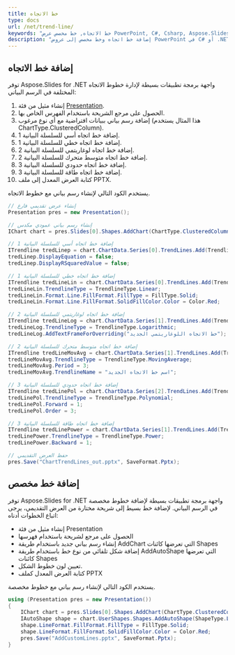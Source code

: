 ```yaml
---
title: خط الاتجاه
type: docs
url: /net/trend-line/
keywords: "خط الاتجاه, خط مخصص عرض PowerPoint, C#, Csharp, Aspose.Slides for .NET"
description: "إضافة خط اتجاه وخط مخصص إلى عروض PowerPoint في C# أو .NET"
---
```


## **إضافة خط الاتجاه**
توفر Aspose.Slides for .NET واجهة برمجة تطبيقات بسيطة لإدارة خطوط الاتجاه المختلفة في الرسم البياني:

1. إنشاء مثيل من فئة [Presentation](https://reference.aspose.com/slides/net/aspose.slides/presentation).
1. الحصول على مرجع الشريحة باستخدام الفهرس الخاص بها.
1. إضافة رسم بياني ببيانات افتراضية مع أي نوع مرغوب (هذا المثال يستخدم ChartType.ClusteredColumn).
1. إضافة خط اتجاه أسي للسلسلة البيانية 1.
1. إضافة خط اتجاه خطي للسلسلة البيانية 1.
1. إضافة خط اتجاه لوغاريتمي للسلسلة البيانية 2.
1. إضافة خط اتجاه متوسط متحرك للسلسلة البيانية 2.
1. إضافة خط اتجاه حدودي للسلسلة البيانية 3.
1. إضافة خط اتجاه طاقة للسلسلة البيانية 3.
1. كتابة العرض المعدل إلى ملف PPTX.

يستخدم الكود التالي لإنشاء رسم بياني مع خطوط الاتجاه.

```c#
// إنشاء عرض تقديمي فارغ
Presentation pres = new Presentation();

// إنشاء رسم بياني عمودي مكدس
IChart chart = pres.Slides[0].Shapes.AddChart(ChartType.ClusteredColumn, 20, 20, 500, 400);

// إضافة خط اتجاه أسي للسلسلة البيانية 1
ITrendline tredLinep = chart.ChartData.Series[0].TrendLines.Add(TrendlineType.Exponential);
tredLinep.DisplayEquation = false;
tredLinep.DisplayRSquaredValue = false;

// إضافة خط اتجاه خطي للسلسلة البيانية 1
ITrendline tredLineLin = chart.ChartData.Series[0].TrendLines.Add(TrendlineType.Linear);
tredLineLin.TrendlineType = TrendlineType.Linear;
tredLineLin.Format.Line.FillFormat.FillType = FillType.Solid;
tredLineLin.Format.Line.FillFormat.SolidFillColor.Color = Color.Red;

// إضافة خط اتجاه لوغاريتمي للسلسلة البيانية 2
ITrendline tredLineLog = chart.ChartData.Series[1].TrendLines.Add(TrendlineType.Logarithmic);
tredLineLog.TrendlineType = TrendlineType.Logarithmic;
tredLineLog.AddTextFrameForOverriding("خط الاتجاه اللوغاريتمي الجديد");

// إضافة خط اتجاه متوسط متحرك للسلسلة البيانية 2
ITrendline tredLineMovAvg = chart.ChartData.Series[1].TrendLines.Add(TrendlineType.MovingAverage);
tredLineMovAvg.TrendlineType = TrendlineType.MovingAverage;
tredLineMovAvg.Period = 3;
tredLineMovAvg.TrendlineName = "اسم خط الاتجاه الجديد";

// إضافة خط اتجاه حدودي للسلسلة البيانية 3
ITrendline tredLinePol = chart.ChartData.Series[2].TrendLines.Add(TrendlineType.Polynomial);
tredLinePol.TrendlineType = TrendlineType.Polynomial;
tredLinePol.Forward = 1;
tredLinePol.Order = 3;

// إضافة خط اتجاه طاقة للسلسلة البيانية 3
ITrendline tredLinePower = chart.ChartData.Series[1].TrendLines.Add(TrendlineType.Power);
tredLinePower.TrendlineType = TrendlineType.Power;
tredLinePower.Backward = 1;

// حفظ العرض التقديمي
pres.Save("ChartTrendLines_out.pptx", SaveFormat.Pptx);
```



## **إضافة خط مخصص**
توفر Aspose.Slides for .NET واجهة برمجة تطبيقات بسيطة لإضافة خطوط مخصصة في الرسم البياني. لإضافة خط بسيط إلى شريحة مختارة من العرض التقديمي، يرجى اتباع الخطوات أدناه:

- إنشاء مثيل من فئة Presentation
- الحصول على مرجع لشريحة باستخدام فهرسها
- إنشاء رسم بياني جديد باستخدام طريقة AddChart التي تعرضها كائنات Shapes
- إضافة شكل تلقائي من نوع خط باستخدام طريقة AddAutoShape التي تعرضها كائنات Shapes
- تعيين لون خطوط الشكل.
- كتابة العرض المعدل كملف PPTX

يستخدم الكود التالي لإنشاء رسم بياني مع خطوط مخصصة.

```c#
using (Presentation pres = new Presentation())
{
    IChart chart = pres.Slides[0].Shapes.AddChart(ChartType.ClusteredColumn, 100, 100, 500, 400);
    IAutoShape shape = chart.UserShapes.Shapes.AddAutoShape(ShapeType.Line, 0, chart.Height / 2, chart.Width, 0);
    shape.LineFormat.FillFormat.FillType = FillType.Solid;
    shape.LineFormat.FillFormat.SolidFillColor.Color = Color.Red;
    pres.Save("AddCustomLines.pptx", SaveFormat.Pptx);
}
```